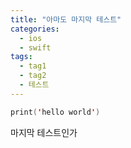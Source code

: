 ```yaml
---
title: "아마도 마지막 테스트"
categories:
  - ios
  - swift
tags:
  - tag1
  - tag2
  - 테스트
---
```

```swift
print('hello world')
```

마지막 테스트인가
